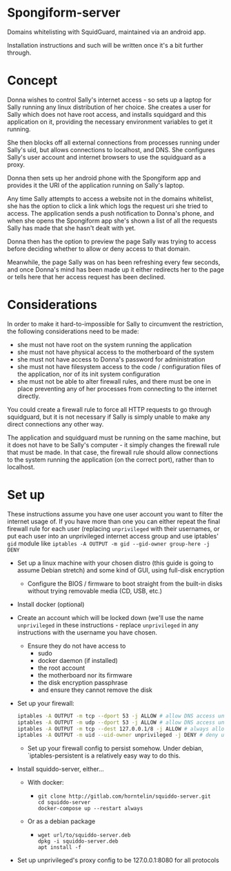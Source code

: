 Spongiform-server
==============

Domains whitelisting with SquidGuard, maintained via an android app.

Installation instructions and such will be written once it's a bit further
through.

Concept
=======

Donna wishes to control Sally's internet access - so sets up a laptop for
Sally running any linux distribution of her choice. She creates a user for 
Sally which does not have root access, and installs squidgard and this
application on it, providing the necessary environment variables to get it
running.

She then blocks off all external connections from processes running under
Sally's uid, but allows connections to localhost, and DNS. She configures
Sally's user account and internet browsers to use the squidguard as a proxy.

Donna then sets up her android phone with the Spongiform app and provides it the
URI of the application running on Sally's laptop.

Any time Sally attempts to access a website not in the domains whitelist, she
has the option to click a link which logs the request uri she tried to access.
The application sends a push notification to Donna's phone, and when she opens
the Spongiform app she's shown a list of all the requests Sally has made that she
hasn't dealt with yet.

Donna then has the option to preview the page Sally was trying to access before
deciding whether to allow or deny access to that domain.

Meanwhile, the page Sally was on has been refreshing every few seconds, and
once Donna's mind has been made up it either redirects her to the page or tells
here that her access request has been declined.

Considerations
==============

In order to make it hard-to-impossible for Sally to circumvent the restriction,
the following considerations need to be made:

* she must not have root on the system running the application
* she must not have physical access to the motherboard of the system
* she must not have access to Donna's password for administration
* she must not have filesystem access to the code / configuration files of the
  application, nor of its init system configuration
* she must not be able to alter firewall rules, and there must be one in place
  preventing any of her processes from connecting to the internet directly.

You could create a firewall rule to force all HTTP requests to go through
squidguard, but it is not necessary if Sally is simply unable to make any
direct connections any other way.

The application and squidguard must be running on the same machine, but it does
not have to be Sally's computer - it simply changes the firewall rule that must
be made. In that case, the firewall rule should allow connections to the system
running the application (on the correct port), rather than to localhost.

Set up
======

These instructions assume you have one user account you want to filter the
internet usage of. If you have more than one you can either repeat the final
firewall rule for each user (replacing `unprivileged` with their usernames,
or put each user into an unprivileged internet access group and use iptables'
`gid` module like `iptables -A OUTPUT -m gid --gid-owner group-here -j DENY`

* Set up a linux machine with your chosen distro (this guide is going to assume
  Debian stretch) and some kind of GUI, using full-disk encryption
  * Configure the BIOS / firmware to boot straight from the built-in disks
    without trying removable media (CD, USB, etc.)
* Install docker (optional)
* Create an account which will be locked down (we'll use the name `unprivileged`
  in these instructions - replace `unprivileged` in any instructions with the
  username you have chosen.
  * Ensure they do not have access to
    * sudo
    * docker daemon (if installed)
    * the root account
    * the motherboard nor its firmware
    * the disk encryption passphrase
    * and ensure they cannot remove the disk

* Set up your firewall:
  ```sh
  iptables -A OUTPUT -m tcp --dport 53 -j ALLOW # allow DNS access unconditionally
  iptables -A OUTPUT -m udp --dport 53 -j ALLOW # allow DNS access unconditionally
  iptables -A OUTPUT -m tcp --dest 127.0.0.1/8 -j ALLOW # always allow access to localhost
  iptables -A OUTPUT -m uid --uid-owner unprivileged -j DENY # deny unprivileged direct access to the internet
  ```
  * Set up your firewall config to persist somehow. Under debian, `iptables-persistent is a relatively easy way to do this.

* Install squiddo-server, either...
  * With docker:
    *  ```
       git clone http://gitlab.com/horntelin/squiddo-server.git
       cd squiddo-server
       docker-compose up --restart always
       ```
  * Or as a debian package
    * ```
      wget url/to/squiddo-server.deb
      dpkg -i squiddo-server.deb
      apt install -f
      ```
* Set up unprivileged's proxy config to be 127.0.0.1:8080 for all protocols
